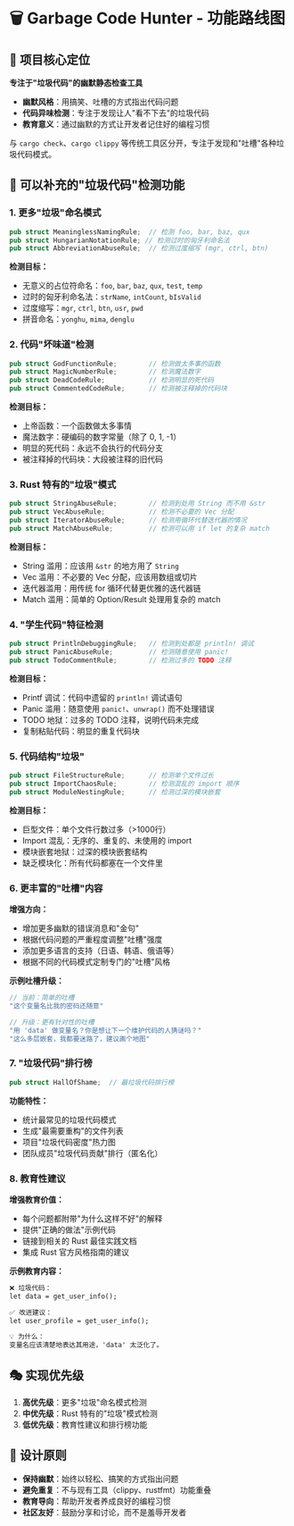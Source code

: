 # 🗑️ Garbage Code Hunter - 功能路线图

## 🎯 项目核心定位

**专注于"垃圾代码"的幽默静态检查工具**

- **幽默风格**：用搞笑、吐槽的方式指出代码问题
- **代码异味检测**：专注于发现让人"看不下去"的垃圾代码
- **教育意义**：通过幽默的方式让开发者记住好的编程习惯

与 `cargo check`、`cargo clippy` 等传统工具区分开，专注于发现和"吐槽"各种垃圾代码模式。

## 🚀 可以补充的"垃圾代码"检测功能

### 1. **更多"垃圾"命名模式**

```rust
pub struct MeaninglessNamingRule;  // 检测 foo, bar, baz, qux
pub struct HungarianNotationRule; // 检测过时的匈牙利命名法  
pub struct AbbreviationAbuseRule;  // 检测过度缩写 (mgr, ctrl, btn)
```

**检测目标：**
- 无意义的占位符命名：`foo`, `bar`, `baz`, `qux`, `test`, `temp`
- 过时的匈牙利命名法：`strName`, `intCount`, `bIsValid`
- 过度缩写：`mgr`, `ctrl`, `btn`, `usr`, `pwd`
- 拼音命名：`yonghu`, `mima`, `denglu`

### 2. **代码"坏味道"检测**

```rust
pub struct GodFunctionRule;        // 检测做太多事的函数
pub struct MagicNumberRule;        // 检测魔法数字
pub struct DeadCodeRule;           // 检测明显的死代码
pub struct CommentedCodeRule;      // 检测被注释掉的代码块
```

**检测目标：**
- 上帝函数：一个函数做太多事情
- 魔法数字：硬编码的数字常量（除了 0, 1, -1）
- 明显的死代码：永远不会执行的代码分支
- 被注释掉的代码块：大段被注释的旧代码

### 3. **Rust 特有的"垃圾"模式**

```rust
pub struct StringAbuseRule;        // 检测到处用 String 而不用 &str
pub struct VecAbuseRule;           // 检测不必要的 Vec 分配
pub struct IteratorAbuseRule;      // 检测用循环代替迭代器的情况
pub struct MatchAbuseRule;         // 检测可以用 if let 的复杂 match
```

**检测目标：**
- String 滥用：应该用 `&str` 的地方用了 `String`
- Vec 滥用：不必要的 Vec 分配，应该用数组或切片
- 迭代器滥用：用传统 for 循环代替更优雅的迭代器链
- Match 滥用：简单的 Option/Result 处理用复杂的 match

### 4. **"学生代码"特征检测**

```rust
pub struct PrintlnDebuggingRule;   // 检测到处都是 println! 调试
pub struct PanicAbuseRule;         // 检测随意使用 panic!
pub struct TodoCommentRule;        // 检测过多的 TODO 注释
```

**检测目标：**
- Printf 调试：代码中遗留的 `println!` 调试语句
- Panic 滥用：随意使用 `panic!`、`unwrap()` 而不处理错误
- TODO 地狱：过多的 TODO 注释，说明代码未完成
- 复制粘贴代码：明显的重复代码块

### 5. **代码结构"垃圾"**

```rust
pub struct FileStructureRule;      // 检测单个文件过长
pub struct ImportChaosRule;        // 检测混乱的 import 顺序
pub struct ModuleNestingRule;      // 检测过深的模块嵌套
```

**检测目标：**
- 巨型文件：单个文件行数过多（>1000行）
- Import 混乱：无序的、重复的、未使用的 import
- 模块嵌套地狱：过深的模块嵌套结构
- 缺乏模块化：所有代码都塞在一个文件里

### 6. **更丰富的"吐槽"内容**

**增强方向：**
- 增加更多幽默的错误消息和"金句"
- 根据代码问题的严重程度调整"吐槽"强度
- 添加更多语言的支持（日语、韩语、俄语等）
- 根据不同的代码模式定制专门的"吐槽"风格

**示例吐槽升级：**
```rust
// 当前：简单的吐槽
"这个变量名比我的密码还随意"

// 升级：更有针对性的吐槽
"用 'data' 做变量名？你是想让下一个维护代码的人猜谜吗？"
"这么多层嵌套，我都要迷路了，建议画个地图"
```

### 7. **"垃圾代码"排行榜**

```rust
pub struct HallOfShame;  // 最垃圾代码排行榜
```

**功能特性：**
- 统计最常见的垃圾代码模式
- 生成"最需要重构"的文件列表
- 项目"垃圾代码密度"热力图
- 团队成员"垃圾代码贡献"排行（匿名化）

### 8. **教育性建议**

**增强教育价值：**
- 每个问题都附带"为什么这样不好"的解释
- 提供"正确的做法"示例代码
- 链接到相关的 Rust 最佳实践文档
- 集成 Rust 官方风格指南的建议

**示例教育内容：**
```markdown
❌ 垃圾代码：
let data = get_user_info();

✅ 改进建议：
let user_profile = get_user_info();

💡 为什么：
变量名应该清楚地表达其用途，'data' 太泛化了。
```

## 🎭 实现优先级

1. **高优先级**：更多"垃圾"命名模式检测
2. **中优先级**：Rust 特有的"垃圾"模式检测
3. **低优先级**：教育性建议和排行榜功能

## 🎯 设计原则

- **保持幽默**：始终以轻松、搞笑的方式指出问题
- **避免重复**：不与现有工具（clippy、rustfmt）功能重叠
- **教育导向**：帮助开发者养成良好的编程习惯
- **社区友好**：鼓励分享和讨论，而不是羞辱开发者